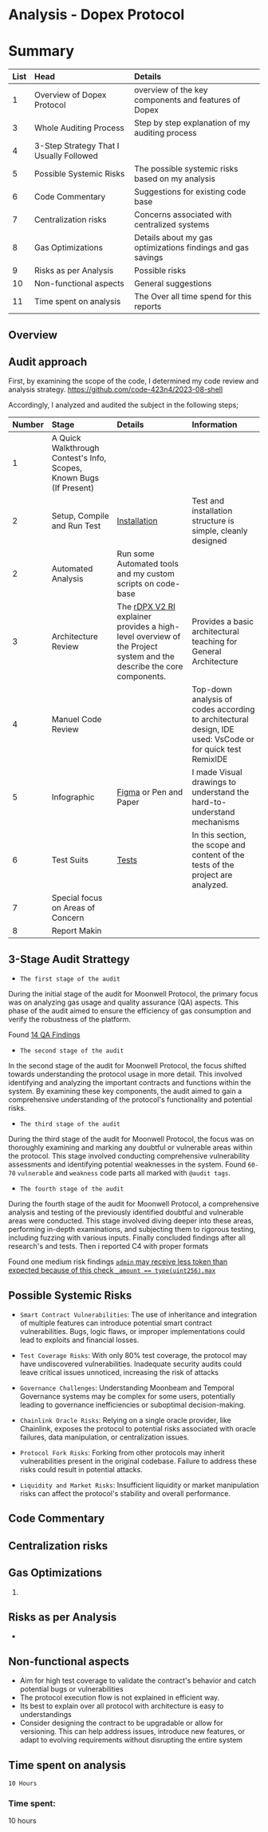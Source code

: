 # Analysis - Dopex Protocol 
# Summary

| List |Head |Details|
|:--|:----------------|:------|
|1 | Overview of Dopex Protocol| overview of the key components and features of Dopex  |
|3 |Whole Auditing Process | Step by step explanation of my auditing process  |
|4 |3-Step Strategy That I Usually Followed | |
|5 |Possible Systemic Risks | The possible systemic risks based on my analysis |
|6 |Code Commentary | Suggestions for existing code base |
|7 |Centralization risks | Concerns associated with centralized systems |
|8 |Gas Optimizations | Details about my gas optimizations findings and gas savings  |
|9 |Risks as per Analysis | Possible risks |
|10 |Non-functional aspects | General suggestions |
|11 |Time spent on analysis  | The Over all time spend for this reports |

## Overview


## Audit approach
First, by examining the scope of the code, I determined my code review and analysis strategy.
https://github.com/code-423n4/2023-08-shell

Accordingly, I analyzed and audited the subject in the following steps;

| Number |Stage |Details|Information|
|:--|:----------------|:------|:------|
|1|A Quick Walkthrough Contest's Info, Scopes, Known Bugs (If Present)||
|2|Setup, Compile and Run Test|[Installation](https://code4rena.com/contests/2023-08-dopex#testing)|Test and installation structure is simple, cleanly designed|
|2|Automated Analysis|Run some Automated tools and my custom scripts on code-base|
|3|Architecture Review|The [rDPX V2 RI](https://dopex.notion.site/rDPX-V2-RI-b45b5b402af54bcab758d62fb7c69cb4) explainer provides a high-level overview of the Project system and the describe the core components.|Provides a basic architectural teaching for General Architecture|
|4|Manuel Code Review||Top-down analysis of codes according to architectural design, IDE used: VsCode or for quick test RemixIDE|
|5|Infographic|[Figma](https://www.figma.com/) or Pen and Paper|I made Visual drawings to understand the hard-to-understand mechanisms|
|6|Test Suits|[Tests](https://code4rena.com/contests/2023-08-dopex#tests)|In this section, the scope and content of the tests of the project are analyzed.|
|7|Special focus on Areas of  Concern||
|8|Report Makin||


## 3-Stage Audit Strattegy

- ``The first stage of the audit``

During the initial stage of the audit for Moonwell Protocol, the primary focus was on analyzing gas usage and quality assurance (QA) aspects. This phase of the audit aimed to ensure the efficiency of gas consumption and verify the robustness of the platform.

Found [14 QA Findings](https://code4rena.com/contests/2023-07-moonwell/submit?issue=115)

- ``The second stage of the audit``

In the second stage of the audit for Moonwell Protocol, the focus shifted towards understanding the protocol usage in more detail. This involved identifying and analyzing the important contracts and functions within the system. By examining these key components, the audit aimed to gain a comprehensive understanding of the protocol's functionality and potential risks. 

- ``The third stage of the audit``

During the third stage of the audit for Moonwell Protocol, the focus was on thoroughly examining and marking any doubtful or vulnerable areas within the protocol. This stage involved conducting comprehensive vulnerability assessments and identifying potential weaknesses in the system. Found ``60-70`` ``vulnerable`` and ``weakness`` code parts all marked with ``@audit tags``.

- ``The fourth stage of the audit``

During the fourth stage of the audit for Moonwell Protocol, a comprehensive analysis and testing of the previously identified doubtful and vulnerable areas were conducted. This stage involved diving deeper into these areas, performing in-depth examinations, and subjecting them to rigorous testing, including fuzzing with various inputs. Finally concluded findings after all research's and tests. Then i reported C4 with proper formats 

Found one medium risk findings [``admin`` may receive less token than expected because of this check  ``_amount == type(uint256).max``](https://code4rena.com/contests/2023-07-moonwell/submit?issue=119)


## Possible Systemic Risks

- ``Smart Contract Vulnerabilities``: The use of inheritance and integration of multiple features can introduce potential smart contract vulnerabilities. Bugs, logic flaws, or improper implementations could lead to exploits and financial losses.

- ``Test Coverage Risks``:  With only 80% test coverage, the protocol may have undiscovered vulnerabilities. Inadequate security audits could leave critical issues unnoticed, increasing the risk of attacks

- ``Governance Challenges``: Understanding Moonbeam and Temporal Governance systems may be complex for some users, potentially leading to governance inefficiencies or suboptimal decision-making.

- ``Chainlink Oracle Risks``: Relying on a single oracle provider, like Chainlink, exposes the protocol to potential risks associated with oracle failures, data manipulation, or centralization issues.

- ``Protocol Fork Risks``: Forking from other protocols may inherit vulnerabilities present in the original codebase. Failure to address these risks could result in potential attacks.

- ``Liquidity and Market Risks``: Insufficient liquidity or market manipulation risks can affect the protocol's stability and overall performance.


## Code Commentary


    
## Centralization risks


## Gas Optimizations

1. 

## Risks as per Analysis

- 


## Non-functional aspects

- Aim for high test coverage to validate the contract's behavior and catch potential bugs or vulnerabilities
- The protocol execution flow is not explained in efficient way. 
- Its best to explain over all protocol with architecture is easy to understandings 
- Consider designing the contract to be upgradable or allow for versioning. This can help address issues, introduce new features, or adapt to evolving requirements without disrupting the entire system

## Time spent on analysis 
``10 Hours``


### Time spent:
10 hours